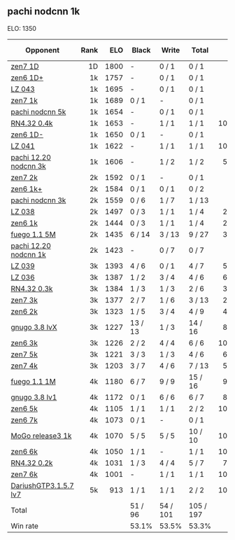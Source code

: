 ## pachi nodcnn 1k ##

ELO: 1350

Opponent | Rank | ELO | Black | Write | Total | Win rate
---------|-----:|----:|-------|-------|-------|-------:
[zen7 1D](zen7%201D.md) | 1D | 1800 | - | 0 / 1 | 0 / 1 | 0.0%
[zen6 1D+](zen6%201D+.md) | 1k | 1757 | - | 0 / 1 | 0 / 1 | 0.0%
[LZ 043](LZ%20043.md) | 1k | 1695 | - | 0 / 1 | 0 / 1 | 0.0%
[zen7 1k](zen7%201k.md) | 1k | 1689 | 0 / 1 | - | 0 / 1 | 0.0%
[pachi nodcnn 5k](pachi%20nodcnn%205k.md) | 1k | 1654 | - | 0 / 1 | 0 / 1 | 0.0%
[RN4.32 0.4k](RN4.32%200.4k.md) | 1k | 1653 | - | 1 / 1 | 1 / 1 | 100.0%
[zen6 1D-](zen6%201D-.md) | 1k | 1650 | 0 / 1 | - | 0 / 1 | 0.0%
[LZ 041](LZ%20041.md) | 1k | 1622 | - | 1 / 1 | 1 / 1 | 100.0%
[pachi 12.20 nodcnn 3k](pachi%2012.20%20nodcnn%203k.md) | 1k | 1606 | - | 1 / 2 | 1 / 2 | 50.0%
[zen7 2k](zen7%202k.md) | 2k | 1592 | 0 / 1 | - | 0 / 1 | 0.0%
[zen6 1k+](zen6%201k+.md) | 2k | 1584 | 0 / 1 | 0 / 1 | 0 / 2 | 0.0%
[pachi nodcnn 3k](pachi%20nodcnn%203k.md) | 2k | 1559 | 0 / 6 | 1 / 7 | 1 / 13 | 7.7%
[LZ 038](LZ%20038.md) | 2k | 1497 | 0 / 3 | 1 / 1 | 1 / 4 | 25.0%
[zen6 1k](zen6%201k.md) | 2k | 1444 | 0 / 3 | 1 / 1 | 1 / 4 | 25.0%
[fuego 1.1 5M](fuego%201.1%205M.md) | 2k | 1435 | 6 / 14 | 3 / 13 | 9 / 27 | 33.3%
[pachi 12.20 nodcnn 1k](pachi%2012.20%20nodcnn%201k.md) | 2k | 1423 | - | 0 / 7 | 0 / 7 | 0.0%
[LZ 039](LZ%20039.md) | 3k | 1393 | 4 / 6 | 0 / 1 | 4 / 7 | 57.1%
[LZ 036](LZ%20036.md) | 3k | 1387 | 1 / 2 | 3 / 4 | 4 / 6 | 66.7%
[RN4.32 0.3k](RN4.32%200.3k.md) | 3k | 1384 | 1 / 3 | 1 / 3 | 2 / 6 | 33.3%
[zen7 3k](zen7%203k.md) | 3k | 1377 | 2 / 7 | 1 / 6 | 3 / 13 | 23.1%
[zen6 2k](zen6%202k.md) | 3k | 1323 | 1 / 5 | 3 / 4 | 4 / 9 | 44.4%
[gnugo 3.8 lvX](gnugo%203.8%20lvX.md) | 3k | 1227 | 13 / 13 | 1 / 3 | 14 / 16 | 87.5%
[zen6 3k](zen6%203k.md) | 3k | 1226 | 2 / 2 | 4 / 4 | 6 / 6 | 100.0%
[zen7 5k](zen7%205k.md) | 3k | 1221 | 3 / 3 | 1 / 3 | 4 / 6 | 66.7%
[zen7 4k](zen7%204k.md) | 3k | 1203 | 3 / 7 | 4 / 6 | 7 / 13 | 53.8%
[fuego 1.1 1M](fuego%201.1%201M.md) | 4k | 1180 | 6 / 7 | 9 / 9 | 15 / 16 | 93.8%
[gnugo 3.8 lv1](gnugo%203.8%20lv1.md) | 4k | 1172 | 0 / 1 | 6 / 6 | 6 / 7 | 85.7%
[zen6 5k](zen6%205k.md) | 4k | 1105 | 1 / 1 | 1 / 1 | 2 / 2 | 100.0%
[zen6 7k](zen6%207k.md) | 4k | 1073 | 0 / 1 | - | 0 / 1 | 0.0%
[MoGo release3 1k](MoGo%20release3%201k.md) | 4k | 1070 | 5 / 5 | 5 / 5 | 10 / 10 | 100.0%
[zen6 6k](zen6%206k.md) | 4k | 1050 | 1 / 1 | - | 1 / 1 | 100.0%
[RN4.32 0.2k](RN4.32%200.2k.md) | 4k | 1031 | 1 / 3 | 4 / 4 | 5 / 7 | 71.4%
[zen7 6k](zen7%206k.md) | 4k | 1001 | - | 1 / 1 | 1 / 1 | 100.0%
[DariushGTP3.1.5.7 lv7](DariushGTP3.1.5.7%20lv7.md) | 5k | 913 | 1 / 1 | 1 / 1 | 2 / 2 | 100.0%
Total | | | 51 / 96 | 54 / 101 | 105 / 197 | 
Win rate| | | 53.1% | 53.5% | 53.3% | 
